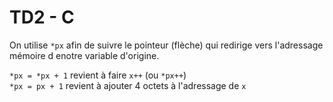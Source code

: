 # TD2 - C

On utilise `*px` afin de suivre le pointeur (flèche) qui redirige vers l'adressage mémoire d enotre variable d'origine.

`*px = *px + 1` revient à faire `x++` (ou `*px++`)  
`*px = px + 1` revient à ajouter 4 octets à l'adressage de `x`
